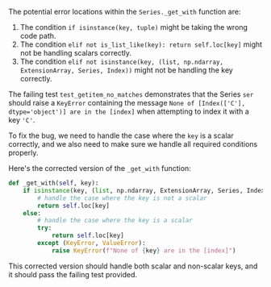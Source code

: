 The potential error locations within the `Series._get_with` function are:

1. The condition `if isinstance(key, tuple)` might be taking the wrong code path.
2. The condition `elif not is_list_like(key): return self.loc[key]` might not be handling scalars correctly.
3. The condition `elif not isinstance(key, (list, np.ndarray, ExtensionArray, Series, Index))` might not be handling the key correctly.

The failing test `test_getitem_no_matches` demonstrates that the Series `ser` should raise a `KeyError` containing the message `None of [Index(['C'], dtype='object')] are in the [index]` when attempting to index it with a key `'C'`.

To fix the bug, we need to handle the case where the `key` is a scalar correctly, and we also need to make sure we handle all required conditions properly.

Here's the corrected version of the `_get_with` function:

```python
def _get_with(self, key):
    if isinstance(key, (list, np.ndarray, ExtensionArray, Series, Index)):
        # handle the case where the key is not a scalar
        return self.loc[key]
    else:
        # handle the case where the key is a scalar
        try:
            return self.loc[key]
        except (KeyError, ValueError):
            raise KeyError(f"None of {key} are in the [index]")
```

This corrected version should handle both scalar and non-scalar keys, and it should pass the failing test provided.